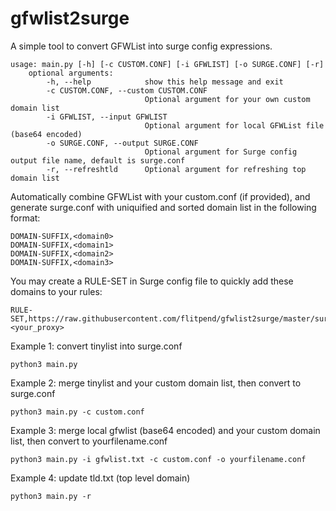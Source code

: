 # gfwlist2surge
A simple tool to convert GFWList into surge config expressions.

```
usage: main.py [-h] [-c CUSTOM.CONF] [-i GFWLIST] [-o SURGE.CONF] [-r]
    optional arguments:
        -h, --help            show this help message and exit
        -c CUSTOM.CONF, --custom CUSTOM.CONF
                              Optional argument for your own custom domain list
        -i GFWLIST, --input GFWLIST
                              Optional argument for local GFWList file (base64 encoded)
        -o SURGE.CONF, --output SURGE.CONF
                              Optional argument for Surge config output file name, default is surge.conf
        -r, --refreshtld      Optional argument for refreshing top domain list
```

Automatically combine GFWList with your custom.conf (if provided), and generate surge.conf with uniquified and sorted domain list in the following format:

```
DOMAIN-SUFFIX,<domain0>
DOMAIN-SUFFIX,<domain1>
DOMAIN-SUFFIX,<domain2>
DOMAIN-SUFFIX,<domain3>
```

You may create a RULE-SET in Surge config file to quickly add these domains to your rules:

```
RULE-SET,https://raw.githubusercontent.com/flitpend/gfwlist2surge/master/surge.conf,<your_proxy>
```

Example 1: convert tinylist into surge.conf
```
python3 main.py 
```
Example 2: merge tinylist and your custom domain list, then convert to surge.conf
```
python3 main.py -c custom.conf
```
Example 3: merge local gfwlist (base64 encoded) and your custom domain list, then convert to yourfilename.conf
```
python3 main.py -i gfwlist.txt -c custom.conf -o yourfilename.conf
```
Example 4: update tld.txt (top level domain)
```
python3 main.py -r
```
